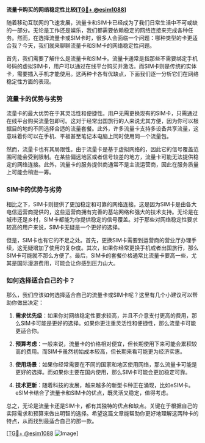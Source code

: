 **流量卡购买的网络稳定性比较[[TG💪+ @esim1088](https://t.me/s/esim1088)]**

随着移动互联网的飞速发展，流量卡和SIM卡已经成为了我们日常生活中不可或缺的一部分。无论是工作还是娱乐，我们都需要依赖稳定的网络连接来完成各种任务。然而，在选择流量卡或SIM卡时，很多人会面临一个问题：哪种类型的卡更适合我？今天，我们就来聊聊流量卡和SIM卡的网络稳定性问题。

首先，我们需要了解什么是流量卡和SIM卡。流量卡通常是指那些不需要绑定手机号码的虚拟SIM卡，用户可以通过在线平台购买并激活。而SIM卡则是传统的实体卡，需要插入手机才能使用。这两种卡各有优缺点，下面我们逐一分析它们在网络稳定性方面的表现。

### 流量卡的优势与劣势

流量卡的最大优势在于其灵活性和便捷性。用户无需更换现有的SIM卡，只需通过在线平台购买流量包即可。这对于经常出国旅行的人来说尤其方便，因为你可以根据目的地的不同选择合适的流量套餐。此外，许多流量卡支持多设备共享流量，这意味着你可以在手机、平板甚至笔记本电脑上同时使用同一个流量包。

然而，流量卡也有其局限性。由于流量卡是基于虚拟网络的，因此它的信号覆盖范围可能会受到限制。在某些偏远地区或者信号较差的地方，流量卡可能无法提供稳定的网络连接。此外，流量卡的服务提供商通常不是主流运营商，因此在服务质量上可能会稍逊一筹。

### SIM卡的优势与劣势

相比之下，SIM卡则提供了更加稳定和可靠的网络连接。这是因为SIM卡是由各大电信运营商提供的，这些运营商拥有完善的基站网络和强大的技术支持。无论是在城市还是乡村，SIM卡都能为你提供稳定的信号覆盖。对于那些对网络稳定性要求较高的用户来说，SIM卡无疑是一个更好的选择。

但是，SIM卡也有它的不足之处。首先，更换SIM卡需要到运营商的营业厅办理手续，这无疑增加了使用的复杂度。其次，如果你经常更换手机或者出国旅行，那么SIM卡可能就不那么方便了。最后，SIM卡的套餐价格通常比流量卡要高一些，尤其是国际漫游费用，可能会让你感到压力山大。

### 如何选择适合自己的卡？

那么，我们应该如何选择适合自己的流量卡或SIM卡呢？这里有几个小建议可以帮助你做出决定：

1. **需求优先级**：如果你对网络稳定性要求较高，并且不介意支付更高的费用，那么SIM卡可能是更好的选择。如果你更注重灵活性和便捷性，那么流量卡可能更适合你。
   
2. **预算考虑**：一般来说，流量卡的价格相对便宜，但长期使用下来可能会累积较高的费用。而SIM卡虽然初始成本较高，但长期来看可能更为经济实惠。

3. **使用场景**：如果你经常需要在不同的国家和地区使用网络，那么流量卡可能是更好的选择。而如果你主要在国内使用，那么SIM卡可能会更加稳定可靠。

4. **技术更新**：随着科技的发展，越来越多的新型卡种正在涌现，比如eSIM卡。eSIM卡结合了流量卡和SIM卡的优点，既灵活又稳定，值得考虑。

总之，无论是流量卡还是SIM卡，都有其独特的优点和缺点。关键在于根据自己的实际需求和预算来做出明智的选择。希望这篇文章能帮助你更好地理解这两种卡的特点，从而找到最适合自己的那一款。

[[TG💪+ @esim1088](https://t.me/s/esim1088) ![Image](https://i.postimg.cc/4NQfJmqS/Snipaste-2025-05-13-00-14-12.png)]